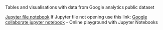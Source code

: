 Tables and visualisations with data from Google analytics public dataset

[Jupyter file notebook](https://colab.research.google.com/drive/1EuhcOP78syOATTKRFXTw5TUKStF31Q9u#scrollTo=UABXeO384M98)
If Jupyter file not opening use this link:
[Google collaborate jupyter notebook](https://colab.research.google.com/drive/1EuhcOP78syOATTKRFXTw5TUKStF31Q9u#scrollTo=UABXeO384M98) - Online playground with Jupyter Notebooks
